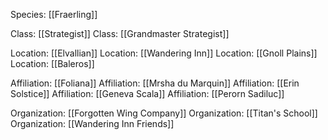 Species: [[Fraerling]]

Class: [[Strategist]]
Class: [[Grandmaster Strategist]]

Location: [[Elvallian]]
Location: [[Wandering Inn]]
Location: [[Gnoll Plains]]
Location: [[Baleros]]

Affiliation: [[Foliana]]
Affiliation: [[Mrsha du Marquin]]
Affiliation: [[Erin Solstice]]
Affiliation: [[Geneva Scala]]
Affiliation: [[Perorn Sadiluc]]

Organization: [[Forgotten Wing Company]]
Organization: [[Titan's School]]
Organization: [[Wandering Inn Friends]]

